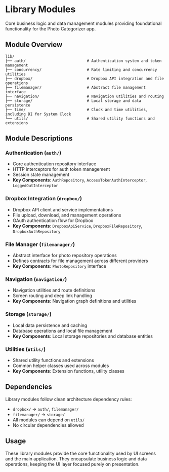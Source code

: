 # Library Modules

Core business logic and data management modules providing foundational functionality for the Photo Categorizer app.

## Module Overview

```
lib/
├── auth/                           # Authentication system and token management
├── concurrency/                    # Rate limiting and concurrency utilities
├── dropbox/                        # Dropbox API integration and file operations  
├── filemanager/                    # Abstract file management interface
├── navigation/                     # Navigation utilities and routing
├── storage/                        # Local storage and data persistence
├── time/                           # Clock and time utilities, including DI for System Clock
└── utils/                          # Shared utility functions and extensions
```

## Module Descriptions

### Authentication (`auth/`)
- Core authentication repository interface
- HTTP interceptors for auth token management
- Session state management
- **Key Components**: `AuthRepository`, `AccessTokenAuthInterceptor`, `LoggedOutInterceptor`

### Dropbox Integration (`dropbox/`)
- Dropbox API client and service implementations
- File upload, download, and management operations
- OAuth authentication flow for Dropbox
- **Key Components**: `DropboxApiService`, `DropboxFileRepository`, `DropboxAuthRepository`

### File Manager (`filemanager/`)
- Abstract interface for photo repository operations
- Defines contracts for file management across different providers
- **Key Components**: `PhotoRepository` interface

### Navigation (`navigation/`)
- Navigation utilities and route definitions
- Screen routing and deep link handling
- **Key Components**: Navigation graph definitions and utilities

### Storage (`storage/`)
- Local data persistence and caching
- Database operations and local file management
- **Key Components**: Local storage repositories and database entities

### Utilities (`utils/`)
- Shared utility functions and extensions
- Common helper classes used across modules
- **Key Components**: Extension functions, utility classes

## Dependencies

Library modules follow clean architecture dependency rules:
- `dropbox/` → `auth/`, `filemanager/`
- `filemanager/` → `storage/`
- All modules can depend on `utils/`
- No circular dependencies allowed

## Usage

These library modules provide the core functionality used by UI screens and the main application. They encapsulate business logic and data operations, keeping the UI layer focused purely on presentation.